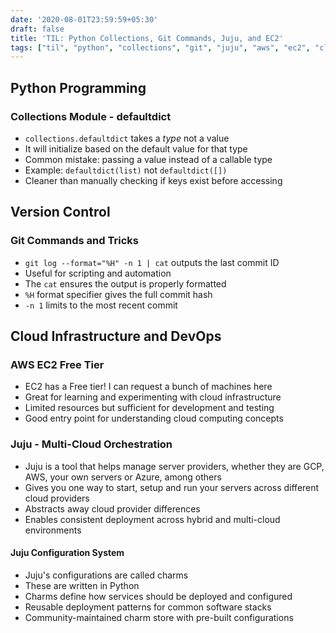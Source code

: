 ```yaml
---
date: '2020-08-01T23:59:59+05:30'
draft: false
title: 'TIL: Python Collections, Git Commands, Juju, and EC2'
tags: ["til", "python", "collections", "git", "juju", "aws", "ec2", "cloud", "devops"]
---
```


## Python Programming

### Collections Module - defaultdict
- `collections.defaultdict` takes a *type* not a value
- It will initialize based on the default value for that type
- Common mistake: passing a value instead of a callable type
- Example: `defaultdict(list)` not `defaultdict([])`
- Cleaner than manually checking if keys exist before accessing

## Version Control

### Git Commands and Tricks
- `git log --format="%H" -n 1 | cat` outputs the last commit ID
- Useful for scripting and automation
- The `cat` ensures the output is properly formatted
- `%H` format specifier gives the full commit hash
- `-n 1` limits to the most recent commit

## Cloud Infrastructure and DevOps

### AWS EC2 Free Tier
- EC2 has a Free tier! I can request a bunch of machines here
- Great for learning and experimenting with cloud infrastructure
- Limited resources but sufficient for development and testing
- Good entry point for understanding cloud computing concepts

### Juju - Multi-Cloud Orchestration
- Juju is a tool that helps manage server providers, whether they are GCP, AWS, your own servers or Azure, among others
- Gives you one way to start, setup and run your servers across different cloud providers
- Abstracts away cloud provider differences
- Enables consistent deployment across hybrid and multi-cloud environments

#### Juju Configuration System
- Juju's configurations are called charms
- These are written in Python
- Charms define how services should be deployed and configured
- Reusable deployment patterns for common software stacks
- Community-maintained charm store with pre-built configurations